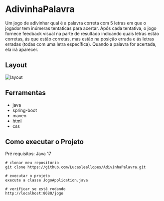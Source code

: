 # AdivinhaPalavra
Um jogo de adivinhar qual é a palavra correta com 5 letras em que o jogador tem inúmeras tentaticas para acertar. Após cada tentativa, o jogo 
fornece feedback visual na parte de resultado indicando quais letras estão corretas, ás que estão corretas, mas estão na posição 
errada e ás letras erradas (todas com uma letra específica). Quando a palavra for acertada, ela irá aparecer.

## Layout
![layout](https://github.com/Lucasleallopes/AdivinhaPalavra/assets/82278599/88844df9-ac3b-42f0-ac07-4723d1081714)

## Ferramentas
- java
- spring-boot
- maven
- html
- css
  
## Como executar o Projeto
Pré requisitos: Java 17
```
# clonar meu repositório
git clone https://github.com/Lucasleallopes/AdivinhaPalavra.git

# executar o projeto
execute a classe JogoApplication.java

# verificar se está rodando
http://localhost:8080/jogo

```

